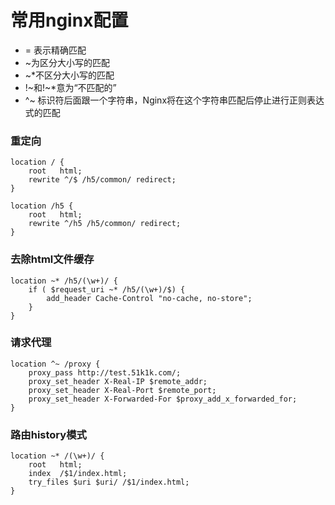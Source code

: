 # 常用nginx配置

+ = 表示精确匹配
+ ~为区分大小写的匹配
+ ~*不区分大小写的匹配
+ !~和!~*意为“不匹配的”
+ ^~ 标识符后面跟一个字符串，Nginx将在这个字符串匹配后停止进行正则表达式的匹配

### 重定向

```nginx
location / {
    root   html;
    rewrite ^/$ /h5/common/ redirect;
}

location /h5 {
    root   html;
    rewrite ^/h5 /h5/common/ redirect;
}
```

### 去除html文件缓存

```nginx
location ~* /h5/(\w+)/ {
    if ( $request_uri ~* /h5/(\w+)/$) {
        add_header Cache-Control "no-cache, no-store";
    }
}
```

### 请求代理

```nginx
location ^~ /proxy {
    proxy_pass http://test.51k1k.com/;
    proxy_set_header X-Real-IP $remote_addr;
    proxy_set_header X-Real-Port $remote_port;
    proxy_set_header X-Forwarded-For $proxy_add_x_forwarded_for;
}
```

### 路由history模式

```nginx
location ~* /(\w+)/ {
    root   html;
    index  /$1/index.html;
    try_files $uri $uri/ /$1/index.html;
}
```
